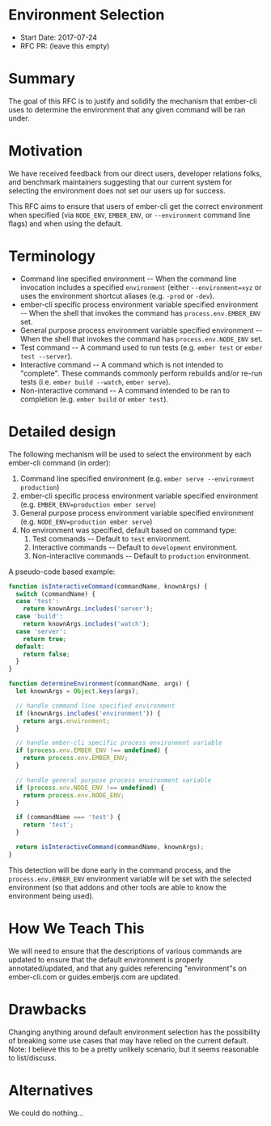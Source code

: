 # Environment Selection
* Start Date: 2017-07-24
* RFC PR: (leave this empty)

# Summary

The goal of this RFC is to justify and solidify the mechanism that ember-cli uses to determine the environment that any given command will be ran under. 

# Motivation

We have received feedback from our direct users, developer relations folks, and benchmark maintainers suggesting that our current system for selecting the environment does not set our users up for success.

This RFC aims to ensure that users of ember-cli get the correct environment when specified (via `NODE_ENV`, `EMBER_ENV`, or `--environment` command line flags) and when using the default.  

# Terminology

* Command line specified environment -- When the command line invocation includes a specified `environment`  (either `--environment=xyz` or uses the environment shortcut aliases (e.g. `-prod` or `-dev`).
* ember-cli specific process environment variable specified environment -- When the shell that invokes the command has `process.env.EMBER_ENV` set.
* General purpose process environment variable specified environment -- When the shell that invokes the command has `process.env.NODE_ENV` set.
* Test command -- A command used to run tests (e.g. `ember test` or `ember test --server`).
* Interactive command -- A command which is not intended to "complete". These commands commonly perform rebuilds and/or re-run tests (i.e. `ember build --watch`, `ember serve`). 
* Non-interactive command -- A command intended to be ran to completion (e.g. `ember build` or `ember test`).

# Detailed design

The following mechanism will be used to select the environment by each ember-cli command (in order):

1. Command line specified environment (e.g. `ember serve --environment production`)
2. ember-cli specific process environment variable specified environment (e.g. `EMBER_ENV=production ember serve`)
3.  General purpose process environment variable specified environment (e.g. `NODE_ENV=production ember serve`)
4. No environment was specified, default based on command type:
	1. Test commands -- Default to `test` environment.
	2. Interactive commands -- Default to `development` environment.
	3. Non-interactive commands -- Default to `production` environment.

A pseudo-code based example:

```javascript
function isInteractiveCommand(commandName, knownArgs) {
  switch (commandName) {
  case 'test':
    return knownArgs.includes('server');
  case 'build':
    return knownArgs.includes('watch');
  case 'server':
    return true;
  default:
    return false;
  }
}

function determineEnvironment(commandName, args) {
  let knownArgs = Object.keys(args);

  // handle command line specified environment
  if (knownArgs.includes('environment')) {
    return args.environment;
  }

  // handle ember-cli specific process environment variable
  if (process.env.EMBER_ENV !== undefined) {
    return process.env.EMBER_ENV;
  }

  // handle general purpose process environment variable
  if (process.env.NODE_ENV !== undefined) {
    return process.env.NODE_ENV;
  }

  if (commandName === 'test') {
    return 'test';
  }

  return isInteractiveCommand(commandName, knownArgs);
}
```

This detection will be done early in the command process, and the `process.env.EMBER_ENV` environment variable will be set with the selected environment (so that addons and other tools are able to know the environment being used).

# How We Teach This

We will need to ensure that the descriptions of various commands are updated to ensure that the default environment is properly annotated/updated, and that any guides referencing "environment"s on ember-cli.com or guides.emberjs.com are updated.

# Drawbacks

Changing anything around default environment selection has the possibility of breaking some use cases that may have relied on the current default. Note: I believe this to be a pretty unlikely scenario, but it seems reasonable to list/discuss.

# Alternatives

We could do nothing...
